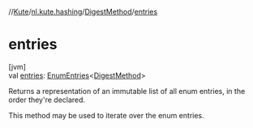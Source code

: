 //[Kute](../../../index.md)/[nl.kute.hashing](../index.md)/[DigestMethod](index.md)/[entries](entries.md)

# entries

[jvm]\
val [entries](entries.md): [EnumEntries](https://kotlinlang.org/api/latest/jvm/stdlib/kotlin.enums/-enum-entries/index.html)&lt;[DigestMethod](index.md)&gt;

Returns a representation of an immutable list of all enum entries, in the order they're declared.

This method may be used to iterate over the enum entries.
